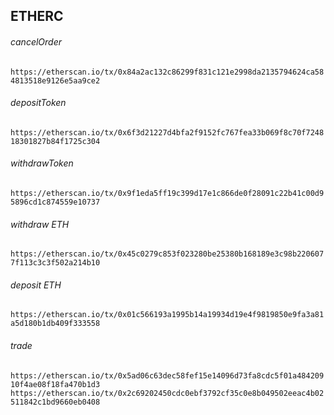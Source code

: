 ## ETHERC
###### cancelOrder  
`https://etherscan.io/tx/0x84a2ac132c86299f831c121e2998da2135794624ca584813518e9126e5aa9ce2`

###### depositToken  
`https://etherscan.io/tx/0x6f3d21227d4bfa2f9152fc767fea33b069f8c70f724818301827b84f1725c304`

###### withdrawToken  
`https://etherscan.io/tx/0x9f1eda5ff19c399d17e1c866de0f28091c22b41c00d95896cd1c874559e10737`

###### withdraw ETH  
`https://etherscan.io/tx/0x45c0279c853f023280be25380b168189e3c98b2206077f113c3c3f502a214b10`

###### deposit ETH  
`https://etherscan.io/tx/0x01c566193a1995b14a19934d19e4f9819850e9fa3a81a5d180b1db409f333558`


###### trade  
`https://etherscan.io/tx/0x5ad06c63dec58fef15e14096d73fa8cdc5f01a48420910f4ae08f18fa470b1d3`
`https://etherscan.io/tx/0x2c69202450cdc0ebf3792cf35c0e8b049502eeac4b02511842c1bd9660eb0408`
